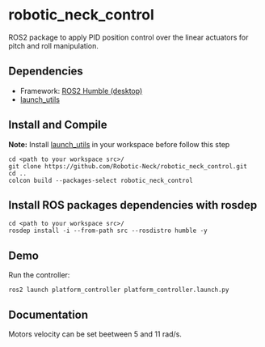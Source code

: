 # robotic_neck_control
 ROS2 package to apply PID position control over the linear actuators for pitch and roll manipulation.

## Dependencies
* Framework: [ROS2 Humble (desktop)](https://docs.ros.org/en/humble/Installation/Ubuntu-Install-Debians.html)
* [launch_utils](https://github.com/MonkyDCristian/launch_utils)

## Install and Compile
**Note:** Install [launch_utils](https://github.com/MonkyDCristian/launch_utils) in your workspace before follow this step
```
cd <path to your workspace src>/
git clone https://github.com/Robotic-Neck/robotic_neck_control.git
cd ..
colcon build --packages-select robotic_neck_control
```

## Install ROS packages dependencies with rosdep  
```
cd <path to your workspace src>/
rosdep install -i --from-path src --rosdistro humble -y
```

## Demo

Run the controller:
```
ros2 launch platform_controller platform_controller.launch.py
```

## Documentation

Motors velocity can be set beetween 5 and 11 rad/s.
